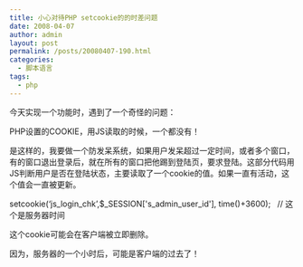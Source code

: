 ```yaml
---
title: 小心对待PHP setcookie的的时差问题
date: 2008-04-07
author: admin
layout: post
permalink: /posts/20080407-190.html
categories:
  - 脚本语言
tags:
  - php
---
```

今天实现一个功能时，遇到了一个奇怪的问题：

PHP设置的COOKIE，用JS读取的时候，一个都没有！

是这样的，我要做一个防发呆系统，如果用户发呆超过一定时间，或者多个窗口，有的窗口退出登录后，就在所有的窗口把他踢到登陆页，要求登陆。这部分代码用JS判断用户是否在登陆状态，主要读取了一个cookie的值。如果一直有活动，这个值会一直被更新。

setcookie(&#8216;js\_login\_chk&#8217;,$\_SESSION['s\_admin\_user\_id'], time()+3600);&nbsp;&nbsp; // 这个是服务器时间

这个cookie可能会在客户端被立即删除。

因为，服务器的一个小时后，可能是客户端的过去了！